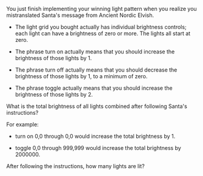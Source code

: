 You just finish implementing your winning light pattern when
you realize you mistranslated Santa's message from Ancient
Nordic Elvish.

* The light grid you bought actually has individual
  brightness controls; each light can have a brightness of
  zero or more. The lights all start at zero.

* The phrase turn on actually means that you should increase
  the brightness of those lights by 1.

* The phrase turn off actually means that you should
  decrease the brightness of those lights by 1, to a minimum of zero.

* The phrase toggle actually means that you should increase
  the brightness of those lights by 2.

What is the total brightness of all lights combined after
following Santa's instructions?

For example:

* turn on 0,0 through 0,0 would increase the total
  brightness by 1.

* toggle 0,0 through 999,999 would increase the total
  brightness by 2000000.

After following the instructions, how many lights are lit?
